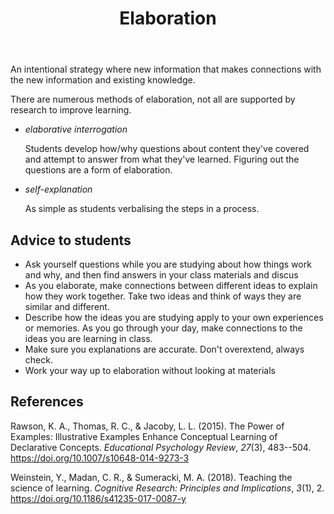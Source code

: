 ﻿---
backlinks:
- title: Effective learning strategies
  url: /memex/sense/Learning/effective-learning-strategies.html
title: Elaboration
---
An intentional strategy where new information that makes connections with the new information and existing knowledge.

There are numerous methods of elaboration, not all are supported by research to improve learning.

- _elaborative interrogation_

    Students develop how/why questions about content they've covered and attempt to answer from what they've learned. Figuring out the questions are a form of elaboration.

- _self-explanation_

    As simple as students verbalising the steps in a process.


## Advice to students

- Ask yourself questions while you are studying about how things work and why, and then find answers in your class materials and discus
- As you elaborate, make connections between different ideas to explain how they work together. Take two ideas and think of ways they are similar and different. 
- Describe how the ideas you are studying apply to your own experiences or memories. As you go through your day, make connections to the ideas you are learning in class.
- Make sure you explanations are accurate. Don't overextend, always check.
- Work your way up to elaboration without looking at materials

## References

Rawson, K. A., Thomas, R. C., & Jacoby, L. L. (2015). The Power of Examples: Illustrative Examples Enhance Conceptual Learning of Declarative Concepts. *Educational Psychology Review*, *27*(3), 483--504. <https://doi.org/10.1007/s10648-014-9273-3>

Weinstein, Y., Madan, C. R., & Sumeracki, M. A. (2018). Teaching the science of learning. *Cognitive Research: Principles and Implications*, *3*(1), 2. <https://doi.org/10.1186/s41235-017-0087-y>